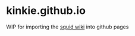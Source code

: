# kinkie.github.io

WIP for importing the [squid wiki](https://wiki.squid-cache.org/) into github pages
